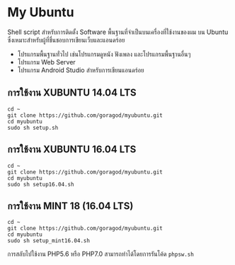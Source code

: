 # My Ubuntu
Shell script สำหรับการติดตั้ง Software พื้นฐานที่จำเป็นบนเครื่องที่ใช้งานของผม บน Ubuntu ซึ่งเหมาะสำหรับผู้ที่ชื่นชอบการเขียนเว็บและแอนดร์อย
* โปรแกรมพื้นฐานทั่วไป เช่นโปรแกรมดูหนัง ฟังเพลง และโปรแกรมพื้นฐานอื่นๆ
* โปรแกรม Web Server
* โปรแกรม Android Studio สำหรับการเขียนแอนดร์อย

## การใช้งาน XUBUNTU 14.04 LTS

```
cd ~
git clone https://github.com/goragod/myubuntu.git
cd myubuntu
sudo sh setup.sh
```

## การใช้งาน XUBUNTU 16.04 LTS
```
cd ~
git clone https://github.com/goragod/myubuntu.git
cd myubuntu
sudo sh setup16.04.sh
```

## การใช้งาน MINT 18 (16.04 LTS)
```
cd ~
git clone https://github.com/goragod/myubuntu.git
cd myubuntu
sudo sh setup_mint16.04.sh
```
การสลับไปใช้งาน PHP5.6 หรือ PHP7.0 สามารถทำได้โดยการรันโค้ด `phpsw.sh`
